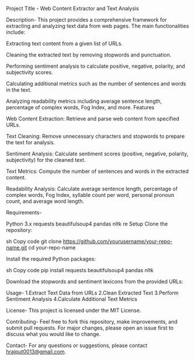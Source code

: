 Project Title - Web Content Extractor and Text Analysis

Description-
This project provides a comprehensive framework for extracting and analyzing text data from web pages. The main functionalities include:

Extracting text content from a given list of URLs.

Cleaning the extracted text by removing stopwords and punctuation.

Performing sentiment analysis to calculate positive, negative, polarity, and subjectivity scores.

Calculating additional metrics such as the number of sentences and words in the text.

Analyzing readability metrics including average sentence length, percentage of complex words, Fog Index, and more.
Features

Web Content Extraction: Retrieve and parse web content from specified URLs.

Text Cleaning: Remove unnecessary characters and stopwords to prepare the text for analysis.

Sentiment Analysis: Calculate sentiment scores (positive, negative, polarity, subjectivity) for the cleaned text.

Text Metrics: Compute the number of sentences and words in the extracted content.

Readability Analysis: Calculate average sentence length, percentage of complex words, Fog Index, syllable count per word, personal pronoun count, and average word length.


Requirements-

Python 3.x
requests
beautifulsoup4
pandas
nltk
re
Setup
Clone the repository:

sh
Copy code
git clone https://github.com/yourusername/your-repo-name.git
cd your-repo-name

Install the required Python packages:

sh
Copy code
pip install requests beautifulsoup4 pandas nltk

Download the stopwords and sentiment lexicons from the provided URLs:

Usage-
1.Extract Text Data from URLs
2.Clean Extracted Text
3.Perform Sentiment Analysis
4.Calculate Additional Text Metrics

License-
This project is licensed under the MIT License.

Contributing-
Feel free to fork this repository, make improvements, and submit pull requests. For major changes, please open an issue first to discuss what you would like to change.

Contact-
For any questions or suggestions, please contact hrajput0013@gmail.com.
